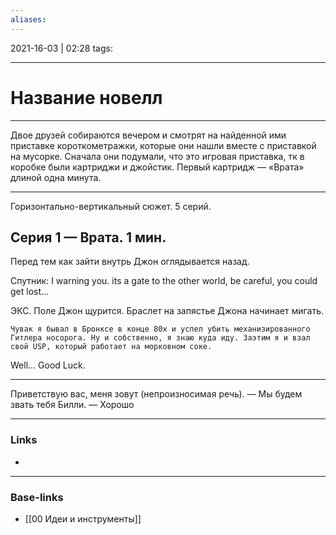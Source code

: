 ```yaml
---
aliases:
---
```

2021-16-03 | 02:28
tags: 
___

# Название новелл

---

Двое друзей собираются вечером и смотрят на найденной ими приставке короткометражки, которые они нашли вместе с приставкой на мусорке. Сначала они подумали, что это игровая приставка, тк в коробке были картриджи и джойстик. Первый картридж — «Врата» длиной одна минута.


---

Горизонтально-вертикальный сюжет. 5 серий.

## Серия 1 — Врата. 1 мин.
Перед тем как зайти внутрь Джон оглядывается назад. 

Спутник:
I warning you. its a gate to the other world, be careful, you could get lost... 


ЭКС. Поле
Джон щурится. Браслет на запястье Джона начинает мигать.

	Чувак я бывал в Бронксе в конце 80х и успел убить механизированного Гитлера носорога. Ну и собственно, я знаю куда иду. Заэтим я и взал свой USP, который работает на морковном соке.

Well... Good Luck.

---

Приветствую вас, меня зовут (непроизносимая речь).
— Мы будем звать тебя Билли.
— Хорошо


___
### Links
- 

___
### Base-links
- [[00 Идеи и инструменты]]

